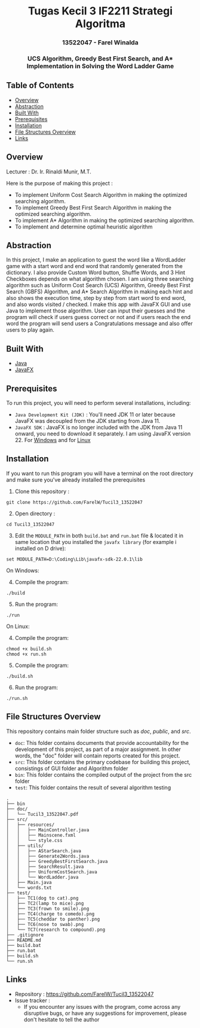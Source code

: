 <h1 align="center">Tugas Kecil 3 IF2211 Strategi Algoritma</h1>
<h3 align="center">13522047 - Farel Winalda</h3>
<h3 align="center">UCS Algorithm, Greedy Best First Search, and A* Implementation in Solving the Word Ladder Game</p>

## Table of Contents

- [Overview](#overview)
- [Abstraction](#abstraction)
- [Built With](#built-with)
- [Prerequisites](#prerequisites)
- [Installation](#installation)
- [File Structures Overview](#file-structures-overview)
- [Links](#links)


## Overview
<p>Lecturer : Dr. Ir. Rinaldi Munir, M.T.</p>

Here is the purpose of making this project :
- To implement Uniform Cost Search Algorithm in making the optimized searching algorithm.
- To implement Greedy Best First Search Algorithm in making the optimized searching algorithm.
- To implement A* Algorithm in making the optimized searching algorithm.
- To implement and determine optimal heuristic algorithm

## Abstraction

In this project, I make an application to guest the word like a WordLadder game with a start word and end word that randomly generated from the dictionary. I also provide Custom Word button, Shuffle Words, and 3 Hint Checkboxes depends on what algorithm chosen. I am using three searching algorithm such as Uniform Cost Search (UCS) Algorithm, Greedy Best First Search (GBFS) Algorithm, and A* Search Algorithm in making each hint and also shows the execution time, step by step from start word to end word, and also words visited / checked. I make this app with JavaFX GUI and use Java to implement those algorithm. User can input their guesses and the program will check if users guess correct or not and if users reach the end word the program will send users a Congratulations message and also offer users to play again. 

## Built With

- [Java](https://www.java.com/en/)
- [JavaFX](https://openjfx.io/)

## Prerequisites

To run this project, you will need to perform several installations, including:
- `Java Development Kit (JDK)` : You'll need JDK 11 or later because JavaFX was decoupled from the JDK starting from Java 11.
- `JavaFX SDK` : JavaFX is no longer included with the JDK from Java 11 onward, you need to download it separately. I am using JavaFX version 22. For [Windows](https://download2.gluonhq.com/openjfx/22.0.1/openjfx-22.0.1_windows-x64_bin-sdk.zip) and for [Linux](https://download2.gluonhq.com/openjfx/22.0.1/openjfx-22.0.1_linux-x64_bin-sdk.zip)

## Installation

If you want to run this program you will have a terminal on the root directory and make sure you've already installed the prerequisites

1. Clone this repository :
```shell
git clone https://github.com/FarelW/Tucil3_13522047
```

2. Open directory : 
```shell
cd Tucil3_13522047
```

3. Edit the ```MODULE_PATH``` in both ```build.bat``` and ```run.bat``` file & located it in same location that you installed the ```javafx library``` (for example i installed on D drive):
```shell
set MODULE_PATH=D:\Coding\Lib\javafx-sdk-22.0.1\lib
```

On Windows:

4. Compile the program:
```shell
./build
```

5. Run the program:
```shell
./run
```

On Linux:

4. Compile the program:
```shell
chmod +x build.sh
chmod +x run.sh
```

5. Compile the program:
```shell
./build.sh
```

6. Run the program:
```shell
./run.sh
```


## File Structures Overview
This repository contains main folder structure such as _doc_, _public_, and _src_.
- `doc`: This folder contains documents that provide accountability for the development of this project, as part of a major assignment. In other words, the "doc" folder will contain reports created for this project.
- `src`: This folder contains the primary codebase for building this project, consistings of GUI folder and Algorithm folder
- `bin`: This folder contains the compiled output of the project from the src folder
- `test`: This folder contains the result of several algorithm testing

```
.
├── bin
├── doc/
│   └── Tucil3_13522047.pdf
├── src/
│   ├── resources/
│   │   ├── MainController.java
│   │   ├── Mainscene.fxml
│   │   └── style.css
│   ├── utils/
│   │   ├── AStarSearch.java
│   │   ├── Generate2Words.java
│   │   ├── GreedyBestFirstSearch.java
│   │   ├── SearchResult.java
│   │   ├── UniformCostSearch.java
│   │   └── WordLadder.java
│   ├── Main.java
│   └── words.txt
├── test/
│   ├── TC1(dog to cat).png
│   ├── TC2(lamp to mice).png
│   ├── TC3(frown to smile).png
│   ├── TC4(charge to comedo).png
│   ├── TC5(cheddar to panther).png
│   ├── TC6(nose to swab).png
│   └── TC7(research to compound).png
├── .gitignore
├── README.md
├── build.bat
├── run.bat
├── build.sh
└── run.sh
```

## Links
- Repository : https://github.com/FarelW/Tucil3_13522047
- Issue tracker :
   - If you encounter any issues with the program, come across any disruptive bugs, or have any suggestions for improvement, please don't hesitate to tell the author